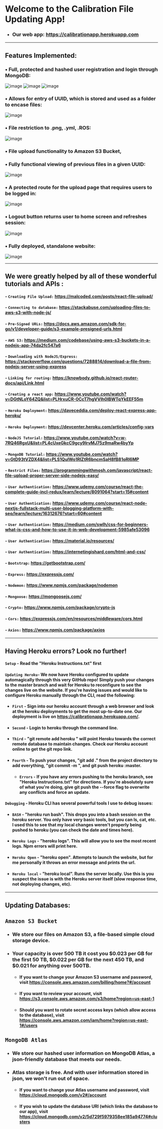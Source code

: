 # Welcome to the Calibration File Updating App!
- ### Our web app: https://calibrationapp.herokuapp.com
_______________________________________________________________________________________________________________________________________
## Features Implemented: 

### •	Full, protected and hashed user registration and login through MongoDB:
![image](https://i.imgur.com/inKLkQn.png)
![image](https://i.imgur.com/O3DjfLm.png)
![image](https://i.imgur.com/dbnesUI.png)
### • Allows for entry of UUID, which is stored and used as a folder to encase files:
![image](https://i.imgur.com/sGbGn2I.png)
### •	File restriction to .png, .yml, .ROS:
![image](https://i.imgur.com/LF7puBS.png)
### •	File upload functionality to Amazon S3 Bucket,
### •	Fully functional viewing of previous files in a given UUID:
![image](https://i.imgur.com/MHVjZmC.png)
### •	A protected route for the upload page that requires users to be logged in:
![image](https://i.imgur.com/MFYP9UQ.png)
### •	Logout button returns user to home screen and refreshes session:
![image](https://i.imgur.com/oVuVVAz.png)
### •	Fully deployed, standalone website:
![image](https://i.imgur.com/QXwXkGh.png)

_______________________________________________________________________________________________________________________________________

## We were greatly helped by all of these wonderful tutorials and APIs :
  #### - `Creating File Upload:` https://malcoded.com/posts/react-file-upload/
  #### - `Connecting to database:` https://stackabuse.com/uploading-files-to-aws-s3-with-node-js/
  #### - `Pre-Signed URLs:` https://docs.aws.amazon.com/sdk-for-go/v1/developer-guide/s3-example-presigned-urls.html
  #### - `AWS S3:` https://medium.com/codebase/using-aws-s3-buckets-in-a-nodejs-app-74da2fc547a6
  #### - `Downloading with NodeJS/Express:` https://stackoverflow.com/questions/7288814/download-a-file-from-nodejs-server-using-express
  #### - `Linking for routing:` https://knowbody.github.io/react-router-docs/api/Link.html
  #### - `Creating a react app:` https://www.youtube.com/watch?v=DGtNLoY64ZQ&list=PLHrxuCR-0CcT7hgVVlh0lBWTqYkEEF55m
  #### - `Heroku Deployment:` https://daveceddia.com/deploy-react-express-app-heroku/
  #### - `Heroku Deployment:` https://devcenter.heroku.com/articles/config-vars
  #### - `NodeJS Tutorial:` https://www.youtube.com/watch?v=w-7RQ46RgxU&list=PL4cUxeGkcC9gcy9lrvMJ75z9maRw4byYp
  #### - `MongoDB Tutorial:` https://www.youtube.com/watch?v=GtD93tVZDX4&list=PLS1QulWo1RIZtR6bncmSaH8fB81oRl6MP
  #### - `Restrict Files:` https://programmingwithmosh.com/javascript/react-file-upload-proper-server-side-nodejs-easy/
  #### - `User Authentication:` https://www.udemy.com/course/react-the-complete-guide-incl-redux/learn/lecture/8091064?start=15#content
  #### - `User Authentication:` https://www.udemy.com/course/react-node-nextjs-fullstack-multi-user-blogging-platform-with-seo/learn/lecture/16312676?start=60#content
  #### - `User Authentication:` https://medium.com/swlh/css-for-beginners-what-is-css-and-how-to-use-it-in-web-development-5985afe53096
  #### - `User Authentication:` https://material.io/resources/
  #### - `User Authentication:` https://internetingishard.com/html-and-css/
  #### - `Bootstrap:` https://getbootstrap.com/
  #### - `Express:` https://expressjs.com/
  #### - `Nodemon:` https://www.npmjs.com/package/nodemon
  #### - `Mongoose:` https://mongoosejs.com/
  #### - `Crypto:` https://www.npmjs.com/package/crypto-js
  #### - `Cors:` https://expressjs.com/en/resources/middleware/cors.html
  #### - `Axios:` https://www.npmjs.com/package/axios
 
________________________________________________________________________________________________________________________________________
 
## Having Heroku errors? Look no further!

#### `Setup` - Read the "Heroku Instructions.txt" first
#### `Updating Heroku`- We now have Heroku configured to update automagically through this very GitHub repo! Simply push your changes to the master branch and wait for Heroku to reconfigure to see the changes live on the website. If you're having issues and would like to configure Heroku manually through the CLI, read the following:
  - #### `First` - Sign into our heroku account through a web browser and look at the heroku deployments to get the most up-to-date one. Our deployment is live on https://calibrationapp.herokuapp.com/.
  - #### `Second` - Login to heroku through the command line.
  - #### `Third` - "git remote add heroku <git repo here>" will point Heroku towards the correct remote database to maintain changes. Check our Heroku account online to get the git repo link.
  - #### `Fourth` - To push your changes, "git add ." from the project directory to add everything, "git commit -m <your message here>", and git push heroku <your branch>:master.
    - #### `Errors` - If you have any errors pushing to the heroku branch, see "Heroku Instructions.txt" for directions. If you're absolutely sure of what you're doing, give git push the --force flag to overwrite any conflicts and force an update.
#### `Debugging` - Heroku CLI has several powerful tools I use to debug issues:
  - #### `BASH` - "heroku run bash". This drops you into a bash session on the heroku server. You only have very basic tools, but you can ls, cat, etc. I used this to see that my local changes weren't properly being pushed to heroku (you can check the date and times here).
  - #### `Heroku Logs` - "heroku logs". This will allow you to see the most recent logs. Npm errors will print here.
  - #### `Heroku Open` - "heroku open". Attempts to launch the website, but for me personally it throws an error message and prints the url.
  - #### `Heroku local` - "heroku local". Runs the server locally. Use this is you suspect the issue is with the Heroku server itself (slow response time, not deploying changes, etc).
  
________________________________________________________________________________________________________________________________________
  
## Updating Databases:
  ## `Amazon S3 Bucket`
  - ### We store our files on Amazon S3, a file-based simple cloud storage device.
  - ### Your capacity is over 500 TB  it cost you $0.023 per GB for the first 50 TB, $0.022 per GB  for the next 450 TB, and $0.021 for anything over 500TB.
     - #### If you want to change your Amazon S3 username and password, visit https://console.aws.amazon.com/billing/home?#/account
     - #### If you want to review your account, visit https://s3.console.aws.amazon.com/s3/home?region=us-east-1
     - #### Should you want to rotate secret access keys (which allow access to the database), visit https://console.aws.amazon.com/iam/home?region=us-east-1#/users
  ## `MongoDB Atlas`
  - ### We store our hashed user information on MongoDB Atlas, a json-friendly database that meets our needs.
  - ### Atlas storage is free. And with user information stored in json, we won't run out of space.
    - #### If you want to change your Atlas username and password, visit https://cloud.mongodb.com/v2#/account
    - #### If you wish to update the database URI (which links the database to our app), visit https://cloud.mongodb.com/v2/5d729f5979358ee185a94774#clusters
 
  
